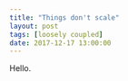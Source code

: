 ```yaml
---
title: "Things don't scale"
layout: post
tags: [loosely coupled]
date: 2017-12-17 13:00:00
---
```


Hello.